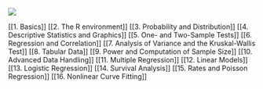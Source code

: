 ![](Pasted%20image%2020250624135938.png)

[[1. Basics]]
[[2. The R environment]]
[[3. Probability and Distribution]]
[[4. Descriptive Statistics and Graphics]]
[[5. One- and Two-Sample Tests]]
[[6. Regression and Correlation]]
[[7. Analysis of Variance and the Kruskal-Wallis Test]]
[[8. Tabular Data]]
[[9. Power and Computation of Sample Size]]
[[10. Advanced Data Handling]]
[[11. Multiple Regression]]
[[12. Linear Models]]
[[13. Logistic Regression]]
[[14. Survival Analysis]]
[[15. Rates and Poisson Regression]]
[[16. Nonlinear Curve Fitting]]
